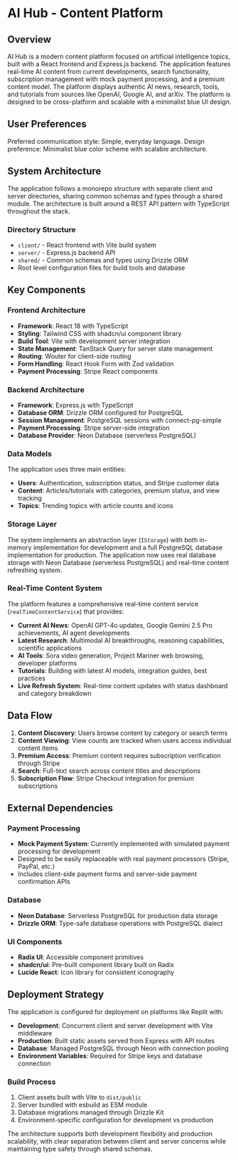 # AI Hub - Content Platform

## Overview

AI Hub is a modern content platform focused on artificial intelligence topics, built with a React frontend and Express.js backend. The application features real-time AI content from current developments, search functionality, subscription management with mock payment processing, and a premium content model. The platform displays authentic AI news, research, tools, and tutorials from sources like OpenAI, Google AI, and arXiv. The platform is designed to be cross-platform and scalable with a minimalist blue UI design.

## User Preferences

Preferred communication style: Simple, everyday language.
Design preference: Minimalist blue color scheme with scalable architecture.

## System Architecture

The application follows a monorepo structure with separate client and server directories, sharing common schemas and types through a shared module. The architecture is built around a REST API pattern with TypeScript throughout the stack.

### Directory Structure
- `client/` - React frontend with Vite build system
- `server/` - Express.js backend API
- `shared/` - Common schemas and types using Drizzle ORM
- Root level configuration files for build tools and database

## Key Components

### Frontend Architecture
- **Framework**: React 18 with TypeScript
- **Styling**: Tailwind CSS with shadcn/ui component library
- **Build Tool**: Vite with development server integration
- **State Management**: TanStack Query for server state management
- **Routing**: Wouter for client-side routing
- **Form Handling**: React Hook Form with Zod validation
- **Payment Processing**: Stripe React components

### Backend Architecture  
- **Framework**: Express.js with TypeScript
- **Database ORM**: Drizzle ORM configured for PostgreSQL
- **Session Management**: PostgreSQL sessions with connect-pg-simple
- **Payment Processing**: Stripe server-side integration
- **Database Provider**: Neon Database (serverless PostgreSQL)

### Data Models
The application uses three main entities:
- **Users**: Authentication, subscription status, and Stripe customer data
- **Content**: Articles/tutorials with categories, premium status, and view tracking
- **Topics**: Trending topics with article counts and icons

### Storage Layer
The system implements an abstraction layer (`IStorage`) with both in-memory implementation for development and a full PostgreSQL database implementation for production. The application now uses real database storage with Neon Database (serverless PostgreSQL) and real-time content refreshing system.

### Real-Time Content System
The platform features a comprehensive real-time content service (`realTimeContentService`) that provides:
- **Current AI News**: OpenAI GPT-4o updates, Google Gemini 2.5 Pro achievements, AI agent developments
- **Latest Research**: Multimodal AI breakthroughs, reasoning capabilities, scientific applications  
- **AI Tools**: Sora video generation, Project Mariner web browsing, developer platforms
- **Tutorials**: Building with latest AI models, integration guides, best practices
- **Live Refresh System**: Real-time content updates with status dashboard and category breakdown

## Data Flow

1. **Content Discovery**: Users browse content by category or search terms
2. **Content Viewing**: View counts are tracked when users access individual content items
3. **Premium Access**: Premium content requires subscription verification through Stripe
4. **Search**: Full-text search across content titles and descriptions
5. **Subscription Flow**: Stripe Checkout integration for premium subscriptions

## External Dependencies

### Payment Processing
- **Mock Payment System**: Currently implemented with simulated payment processing for development
- Designed to be easily replaceable with real payment processors (Stripe, PayPal, etc.)
- Includes client-side payment forms and server-side payment confirmation APIs

### Database
- **Neon Database**: Serverless PostgreSQL for production data storage
- **Drizzle ORM**: Type-safe database operations with PostgreSQL dialect

### UI Components
- **Radix UI**: Accessible component primitives
- **shadcn/ui**: Pre-built component library built on Radix
- **Lucide React**: Icon library for consistent iconography

## Deployment Strategy

The application is configured for deployment on platforms like Replit with:
- **Development**: Concurrent client and server development with Vite middleware
- **Production**: Built static assets served from Express with API routes
- **Database**: Managed PostgreSQL through Neon with connection pooling
- **Environment Variables**: Required for Stripe keys and database connection

### Build Process
1. Client assets built with Vite to `dist/public`
2. Server bundled with esbuild as ESM module
3. Database migrations managed through Drizzle Kit
4. Environment-specific configuration for development vs production

The architecture supports both development flexibility and production scalability, with clear separation between client and server concerns while maintaining type safety through shared schemas.